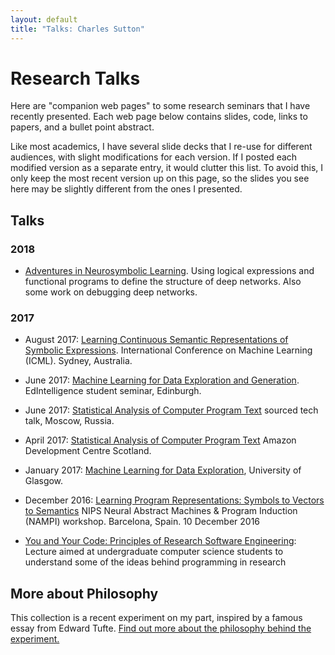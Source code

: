```yaml
---
layout: default
title: "Talks: Charles Sutton"
---
```


Research Talks
=====

Here are "companion web pages" to some research seminars that I have recently presented.
Each web page below contains slides, code, links to papers, and a bullet point abstract.

Like most academics, I have several slide decks that I re-use for different audiences,
with slight modifications for each version. If I posted each modified version
as a separate entry, it would clutter this list. To avoid this, I only keep
the most recent version up on this page, so the slides you see here may
be slightly different from the ones I presented.


<!-- ## Upcoming Talks -->

## Talks

### 2018

* [Adventures in Neurosymbolic Learning](adventures-neurosymbolic/).
Using logical expressions and functional programs
to define the structure of deep networks.
Also some work on debugging deep networks.

### 2017

* August 2017: [Learning Continuous Semantic Representations of Symbolic Expressions](icml2017/). International Conference on Machine Learning (ICML). Sydney, Australia.

* June 2017: [Machine Learning for Data Exploration and Generation](ml-exploration-generation/). EdIntelligence student
seminar, Edinburgh.

* June 2017: [Statistical Analysis of Computer Program Text](statistical-nlp-swe/)
  sourced tech talk, Moscow, Russia.

* April 2017: [Statistical Analysis of Computer Program Text](statistical-nlp-swe/)
  Amazon Development Centre Scotland.

* January 2017: [Machine Learning for Data Exploration](glasgow2017/), University of Glasgow.

* December 2016: [Learning Program Representations: Symbols to Vectors to Semantics](nampi2016-talk-sutton/)
NIPS Neural Abstract Machines & Program Induction (NAMPI) workshop. Barcelona, Spain.
10 December 2016

* [You and Your Code: Principles of Research Software Engineering](principles-rse): Lecture aimed at undergraduate computer science
students to understand some of the ideas behind programming in research

## More about Philosophy

This collection is a recent experiment on my part, inspired by a famous essay
from Edward Tufte. [Find out more about the philosophy behind the experiment.](http://www.theexclusive.org/2016/12/on-creating-companion-web-site-for-talks.html)
